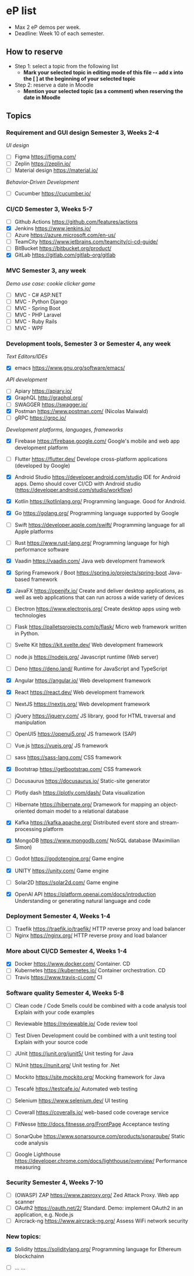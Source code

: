 # eP list
- Max 2 eP demos per week.
- Deadline: Week 10 of each semester.

## How to reserve
- Step 1: select a topic from the following list
  - **Mark your selected topic in editing mode of this file -- add x into the [ ] at the beginning of your selected topic**
- Step 2: reserve a date in Moodle
  - **Mention your selected topic (as a comment) when reserving the date in Moodle**

## Topics 

### Requirement and GUI design		Semester 3, Weeks 2-4	

_UI design_

- [ ] Figma	  https://figma.com/	
- [ ] Zeplin	https://zeplin.io/	
- [ ] Material design	https://material.io/	

_Behavior-Driven Development_

- [ ] Cucumber	https://cucumber.io/	
			
### CI/CD		Semester 3, Weeks 5-7	
- [ ] Github Actions	https://github.com/features/actions	
- [X] Jenkins	https://www.jenkins.io/
- [ ] Azure	https://azure.microsoft.com/en-us/	
- [ ] TeamCity	https://www.jetbrains.com/teamcity/ci-cd-guide/	
- [ ] BitBucket	https://bitbucket.org/product/	
- [x] GitLab	https://gitlab.com/gitlab-org/gitlab	
			
### MVC		Semester 3, any week	
_Demo use case: cookie clicker game_

- [ ] MVC - C# ASP.NET		
- [ ] MVC - Python Django		
- [ ] MVC - Spring Boot		
- [ ] MVC - PHP Laravel	
- [ ] MVC - Ruby Rails		
- [ ] MVC - WPF		
			
### Development tools, Semester 3 or Semester 4, any week
_Text Editors/IDEs_


- [x] emacs	https://www.gnu.org/software/emacs/


_API development_

- [ ] Apiary	https://apiary.io/	
- [x] GraphQL	http://graphql.org/
- [ ] SWAGGER	https://swagger.io/	
- [x] Postman	https://www.postman.com/ (Nicolas Maiwald)	
- [ ] gRPC	https://grpc.io/	

_Development platforms, languages, frameworks_

- [X] Firebase	https://firebase.google.com/	Google's mobile and web app development platform
- [ ] Flutter	https://flutter.dev/	Develope cross-platform applications (developed by Google)
- [x] Android Studio	https://developer.android.com/studio	IDE for Android apps. Demo should cover CI/CD with Android studio (https://developer.android.com/studio/workflow)
- [x] Kotlin	https://kotlinlang.org/	Programming language. Good for Android.
- [x] Go	https://golang.org/	Programming language supported by Google
- [ ] Swift	https://developer.apple.com/swift/	Programming language for all Apple platforms
- [ ] Rust	https://www.rust-lang.org/	Programming language for high performance software
- [X] Vaadin	https://vaadin.com/	Java web development framework
- [X] Spring Framework / Boot	https://spring.io/projects/spring-boot	Java-based framework
- [X] JavaFX	https://openjfx.io/	Create and deliver desktop applications, as well as web applications that can run across a wide variety of devices

- [ ] Electron	https://www.electronjs.org/	Create desktop apps using web technologies
	
- [ ] Flask	https://palletsprojects.com/p/flask/	Micro web framework written in Python.
- [ ] Svelte Kit	https://kit.svelte.dev/	Web development framework
	
- [ ] node.js	https://nodejs.org/	Javascript runtime (Web server)
- [ ] Deno	https://deno.land/	Runtime for JavaScript and TypeScript

- [x] Angular	https://angular.io/	Web development framework
- [x] React	https://react.dev/	Web development framework

- [ ] NextJS	https://nextjs.org/	Web development framework
- [ ] jQuery	https://jquery.com/	JS library, good for HTML traversal and manipulation
- [ ] OpenUI5	https://openui5.org/	JS framework (SAP)
- [ ] Vue.js 	https://vuejs.org/	JS framework
			
- [ ] sass	https://sass-lang.com/	CSS framework
- [x] Bootstrap	https://getbootstrap.com/	CSS framework
			
- [ ] Docusaurus	https://docusaurus.io/	Static-site generator
			
- [ ] Plotly dash	https://plotly.com/dash/	Data visualization
			
- [ ] Hibernate	https://hibernate.org/	Dramework for mapping an object-oriented domain model to a relational database
 
- [x] Kafka	https://kafka.apache.org/	Distributed event store and stream-processing platform
- [X] MongoDB	https://www.mongodb.com/	NoSQL database	(Maximilian Simon)

- [ ] Godot	https://godotengine.org/	Game engine
- [x] UNITY	https://unity.com/	Game engine
- [ ] Solar2D	https://solar2d.com/	Game engine
			
- [x] OpenAI API	https://platform.openai.com/docs/introduction	Understanding or generating natural language and code
			
### Deployment		Semester 4, Weeks 1-4	
- [ ] Traefik 	https://traefik.io/traefik/	HTTP reverse proxy and load balancer 
- [ ] Nginx	https://nginx.org/	HTTP reverse proxy and load balancer 
			
### More about CI/CD		Semester 4, Weeks 1-4	
- [X] Docker	https://www.docker.com/	Container. CD
- [ ] Kubernetes	https://kubernetes.io/	Container orchestration. CD
- [ ] Travis	https://www.travis-ci.com/	CI
			
### Software quality		Semester 4, Weeks 5-8	
- [ ] Clean code / Code Smells	could be combined with a code analysis tool	Explain with your code examples
- [ ] Reviewable	https://reviewable.io/ 	Code review tool
			
- [ ] Test Diven Development	could be combined with a unit testing tool	Explain with your source code
- [ ] JUnit	https://junit.org/junit5/	Unit testing for Java
- [ ] NUnit	https://nunit.org/	Unit testing for .Net
			
- [ ] Mockito	https://site.mockito.org/	Mocking framework for Java
- [ ] Tescafé	https://testcafe.io/	Automated web testing
- [ ] Selenium	https://www.selenium.dev/ 	UI testing
- [ ] Coverall	https://coveralls.io/	web-based code coverage service
- [ ] FitNesse	http://docs.fitnesse.org/FrontPage	Acceptance testing
			
- [ ] SonarQube	https://www.sonarsource.com/products/sonarqube/	Static code analysis
- [ ] Google Lighthouse	https://developer.chrome.com/docs/lighthouse/overview/	Performance measuring
			
### Security		Semester 4, Weeks 7-10	
- [ ] (OWASP) ZAP	https://www.zaproxy.org/	Zed Attack Proxy. Web app scanner
- [ ] OAuth2	https://oauth.net/2/	Standard. Demo: implement OAuth2 in an application, e.g. Node.js
- [ ] Aircrack-ng	https://www.aircrack-ng.org/	Assess WiFi network security
			
### New topics:
- [x] Solidity	https://soliditylang.org/	Programming language for Ethereum blockchainn
- [ ] ... ...	
			
